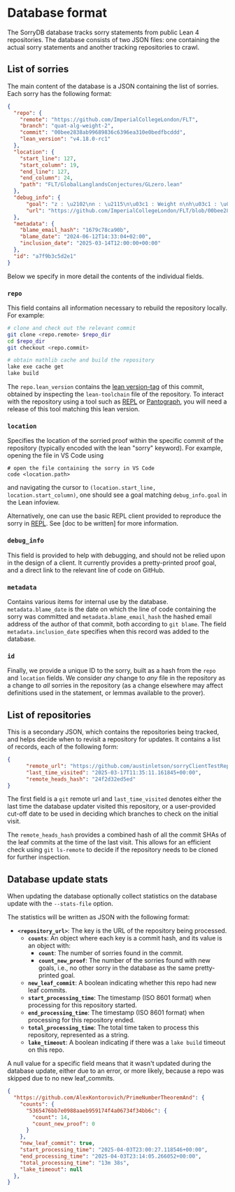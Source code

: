 # Database format

The SorryDB database tracks sorry statements from public Lean 4 repositories. The database consists of two JSON files: one containing the actual sorry statements and another tracking repositories to crawl.

## List of sorries

The main content of the database is a JSON containing the list of sorries. Each sorry has the following format:

```json
{
  "repo": {
    "remote": "https://github.com/ImperialCollegeLondon/FLT",
    "branch": "quat-alg-weight-2",
    "commit": "00bee2838ab99689836c6396ea310e0bedfbcddd",
    "lean_version": "v4.18.0-rc1"
  },
  "location": {
    "start_line": 127,
    "start_column": 19,
    "end_line": 127,
    "end_column": 24,
    "path": "FLT/GlobalLanglandsConjectures/GLzero.lean"
  },
  "debug_info": {
      "goal": "z : \u2102\nn : \u2115\n\u03c1 : Weight n\nh\u03c1 : \u03c1.IsTrivial\n\u22a2 IsSmooth fun x => z",
      "url": "https://github.com/ImperialCollegeLondon/FLT/blob/00bee2838ab99689836c6396ea310e0bedfbcddd/FLT/GlobalLanglandsConjectures/GLzero.lean#L127"
  },
  "metadata": {
    "blame_email_hash": "1679c78ca90b",
    "blame_date": "2024-06-12T14:33:04+02:00",
    "inclusion_date": "2025-03-14T12:00:00+00:00"
  },
  "id": "a7f9b3c5d2e1"
}
```

Below we specify in more detail the contents of the individual fields.

### `repo`

This field contains all information necessary to rebuild the repository locally. For example:

```bash
# clone and check out the relevant commit
git clone <repo.remote> $repo_dir
cd $repo_dir
git checkout <repo.commit>

# obtain mathlib cache and build the repository
lake exe cache get
lake build
```

The `repo.lean_version` contains the [lean version-tag](https://docs.lean-lang.org/lean4/doc/dev/release_checklist.html) of this commit, obtained by inspecting the `lean-toolchain` file of the
repository. To interact with the repository using a tool such as [REPL](https://github.com/leanprover-community/repl/) or
[Pantograph](https://github.com/lenianiva/Pantograph), you will need a release of this tool matching this lean version.

### `location`

Specifies the location of the sorried proof within the specific commit of the repository (typically encoded with the lean "sorry" keyword). For example, opening the file in VS Code using

```shell
# open the file containing the sorry in VS Code
code <location.path>
```

and navigating the cursor to `(location.start_line, location.start_column)`, one should see a goal
matching `debug_info.goal` in the Lean infoview.

Alternatively, one can use the basic REPL client provided to reproduce the sorry
in [REPL](https://github.com/leanprover-community/repl/). See [doc to be
written] for more information.

### `debug_info`

This field is provided to help with debugging, and should not be relied upon in
the design of a client. It currently provides a pretty-printed proof goal, and a direct link to the relevant
line of code on GitHub.

### `metadata`

Contains various items for internal use by the database. `metadata.blame_date` is the date on which the line of code containing the sorry was committed and `metadata.blame_email_hash` the hashed email address of the author of that commit, both according to `git blame`. The field `metadata.inclusion_date` specifies when this record was added to the database.

### `id`

Finally, we provide a unique ID to the sorry, built as a hash from the `repo` and `location` fields. We consider *any* change to *any* file in the repository as a change to *all* sorries in the repository (as a change elsewhere may affect definitions used in the statement, or lemmas available to the prover).

## List of repositories

This is a secondary JSON, which contains the repositories being tracked, and
helps decide when to revisit a repository for updates. It contains a list of
records, each of the following form:

```json
{
      "remote_url": "https://github.com/austinletson/sorryClientTestRepo",
      "last_time_visited": "2025-03-17T11:35:11.161845+00:00",
      "remote_heads_hash": "24f2d32ed5ed"
}
```

The first field is a `git` remote url and `last_time_visited` denotes either the last time the database updater visited this repository, or a user-provided cut-off date to be used in deciding which branches to check on the initial visit.

The `remote_heads_hash` provides a combined hash of all the commit SHAs of the leaf commits at the time of the last visit. This allows for an efficient check using `git ls-remote` to decide if the repository needs to be cloned for further inspection.

## Database update stats

When updating the database optionally collect statistics on the database update with the `--stats-file` option.

The statistics will be written as JSON with the following format:


- **`<repository_url>`**: The key is the URL of the repository being processed.
  - **`counts`**: An object where each key is a commit hash, and its value is an object with:
    - **`count`**: The number of sorries found in the commit.
    - **`count_new_proof`**: The number of the sorries found with new goals, i.e., no other sorry in the database as the same pretty-printed goal.
  - **`new_leaf_commit`**: A boolean indicating whether this repo had new leaf commits.
  - **`start_processing_time`**: The timestamp (ISO 8601 format) when processing for this repository started.
  - **`end_processing_time`**: The timestamp (ISO 8601 format) when processing for this repository ended.
  - **`total_processing_time`**: The total time taken to process this repository, represented as a string.
  - **`lake_timeout`**: A boolean indicating if there was a `lake build` timeout on this repo.

A null value for a specific field means that it wasn't updated during the database update,
either due to an error, or more likely, because a repo was skipped due to no new leaf_commits.

```json
{
  "https://github.com/AlexKontorovich/PrimeNumberTheoremAnd": {
    "counts": {
      "5365476bb7e0988aaeb959174f4a06734f34bb6c": {
        "count": 14,
        "count_new_proof": 0
      }
    },
    "new_leaf_commit": true,
    "start_processing_time": "2025-04-03T23:00:27.118546+00:00",
    "end_processing_time": "2025-04-03T23:14:05.266052+00:00",
    "total_processing_time": "13m 38s",
    "lake_timeout": null
  },
}
  ```

